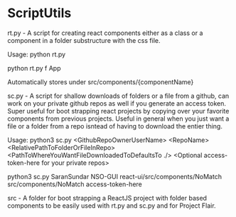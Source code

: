 # ScriptUtils

rt.py - A script for creating react components either as a class or a component in a folder substructure with the css file.

Usage: python rt.py <f or function c or class> <name of component or class>

python rt.py f App
    
Automatically stores under src/components/{componentName}

sc.py - A script for shallow downloads of folders or a file from a github, can work on your private github repos as well if you generate an access token. Super useful for boot strapping react projects by copying over your favorite components from previous projects. Useful in general when you just want a file or a folder from a repo isntead of having to download the entier thing.

Usage: python3 sc.py \<GithubRepoOwnerUserName> \<RepoName> \<RelativePathToFolderOrFileInRepo> \<PathToWhereYouWantFileDownloadedToDefaultsTo ./> \<Optional access-token-here for your private repos>

python3 sc.py SaranSundar NSO-GUI react-ui/src/components/NoMatch src/components/NoMatch access-token-here

src - A folder for boot strapping a ReactJS project with folder based components to be easily used with rt.py and sc.py and for Project Flair.
